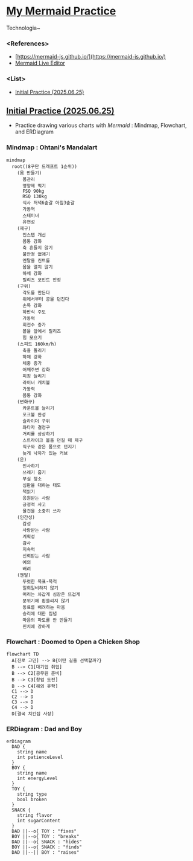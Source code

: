 # [My Mermaid Practice](../README.md#my-mermaid--practice)

Technologia~


### **\<References>**

- [https://mermaid-js.github.io/](https://mermaid-js.github.io/)
- [Mermaid Live Editor](https://mermaid.live/)


### **\<List>**

- [Initial Practice (2025.06.25)](#initial-practice-20250625)


## [Initial Practice (2025.06.25)](#list)

- Practice drawing various charts with *Mermaid* : Mindmap, Flowchart, and ERDiagram

### Mindmap : Ohtani's Mandalart
```mermaid
mindmap
  root((8구단 드래프트 1순위))
    (몸 만들기)
      몸관리
      영양제 먹기
      FSQ 90kg
      RSQ 130kg
      식사 저녁6숟갈 아침3숟갈
      가동역
      스테미너
      유연성
    (제구)
      인스텝 개선
      몸통 강화
      축 흔들지 않기
      불안정 없애기
      멘탈을 컨트롤
      몸을 열지 않기
      하체 강화
      릴리즈 포인트 안정
    (구위)
      각도를 만든다
      위에서부터 공을 던진다
      손목 강화
      하반식 주도
      가동력
      회전수 증가
      볼을 앞에서 릴리즈
      힘 모으기
    (스피드 160km/h)
      축을 돌리기
      하체 강화
      체중 증가
      어깨주변 강화
      피칭 늘리기
      라이너 캐치볼
      가동력
      몸통 강화
    (변화구)
      카운트볼 늘리기
      포크볼 완성
      슬라이더 구위
      좌타자 결정구
      거리를 상상하기
      스트라이크 볼을 던질 때 제구
      직구와 같은 폼으로 던지기
      늦게 낙차가 있는 커브
    (운)
      인사하기
      쓰레기 줍기
      부실 청소
      심판을 대하는 태도
      책읽기
      응원받는 사람
      긍정적 사고
      물건을 소중히 쓰자
    (인간성)
      감성
      사랑받는 사람
      계획성
      감사
      지속력
      신뢰받는 사람
      예의
      배려
    (멘탈)
      뚜렷한 목표·목적
      일희일비하지 않기
      머리는 차갑게 심장은 뜨겁게
      분위기에 휩쓸리지 않기
      동료를 배려하는 마음
      승리에 대한 집념
      마음의 파도를 안 만들기
      핀치에 강하게
```

### Flowchart : Doomed to Open a Chicken Shop
```mermaid
flowchart TD
  A[진로 고민] --> B{어떤 길을 선택할까?}
  B --> C1[대기업 취업]
  B --> C2[공무원 준비]
  B --> C3[창업 도전]
  B --> C4[해외 유학]
  C1 --> D
  C2 --> D
  C3 --> D
  C4 --> D
  D[결국 치킨집 사장]
```

### ERDiagram : Dad and Boy
```mermaid
erDiagram
  DAD {
    string name
    int patienceLevel
  }
  BOY {
    string name
    int energyLevel
  }
  TOY {
    string type
    bool broken
  }
  SNACK {
    string flavor
    int sugarContent
  }
  DAD ||--o{ TOY : "fixes"
  BOY ||--o{ TOY : "breaks"
  DAD ||--o{ SNACK : "hides"
  BOY ||--o{ SNACK : "finds"
  DAD ||--|| BOY : "raises"
```
